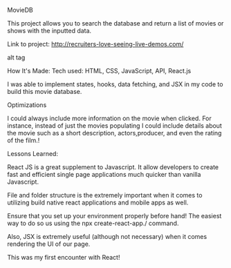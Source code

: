MovieDB

This project allows you to search the database and return a list of movies or shows with the inputted data.

Link to project: http://recruiters-love-seeing-live-demos.com/

alt tag

How It's Made:
Tech used: HTML, CSS, JavaScript, API, React.js

I was able to implement states, hooks, data fetching, and JSX in my code to build this movie database.

Optimizations

I could always include more information on the movie when clicked. For instance, instead of just the movies populating I could include details about the movie such as a short description, actors,producer, and even the rating of the film.!

Lessons Learned:

React JS is a great supplement to Javascript. It allow developers to create fast and efficient single page applications much quicker than vanilla Javascript.

File and folder structure is the extremely important when it comes to utilizing build native react applications and mobile apps as well.

Ensure that you set up your environment properly before hand! The easiest way to do so us using the npx create-react-app./ command.

Also, JSX is extremely useful (although not necessary) when it comes rendering the UI of our page.

This was my first encounter with React!
